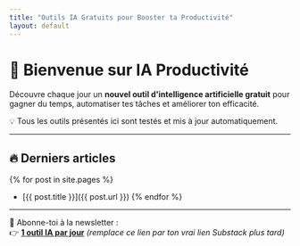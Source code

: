 ```yaml
---
title: "Outils IA Gratuits pour Booster ta Productivité"
layout: default
---
```


# 🚀 Bienvenue sur IA Productivité

Découvre chaque jour un **nouvel outil d'intelligence artificielle gratuit** pour gagner du temps, automatiser tes tâches et améliorer ton efficacité.

💡 Tous les outils présentés ici sont testés et mis à jour automatiquement.

---

## 🔥 Derniers articles

{% for post in site.pages %}
- [{{ post.title }}]({{ post.url }})
{% endfor %}

---

💌 Abonne-toi à la newsletter :  
👉 [**1 outil IA par jour**](https://substack.com) *(remplace ce lien par ton vrai lien Substack plus tard)*
